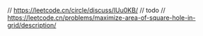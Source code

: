 // https://leetcode.cn/circle/discuss/lUu0KB/
// todo
// https://leetcode.cn/problems/maximize-area-of-square-hole-in-grid/description/